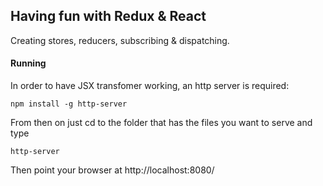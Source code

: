## Having fun with Redux & React

Creating stores, reducers, subscribing & dispatching.

#### Running

In order to have JSX transfomer working, an http server is required:

`npm install -g http-server`

From then on just cd to the folder that has the files you want to serve and type

`http-server`

Then point your browser at http://localhost:8080/
